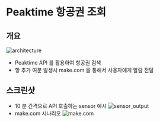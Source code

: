 # Peaktime 항공권 조회

## 개요
![architecture](https://i.imgur.com/o3KkGPE.png)
- Peaktime API 를 활용하여 항공권 검색
- 항 추가 여분 발생시 make.com 을 통해서 사용자에게 알람 전달

## 스크린샷
- 10 분 간격으로 API 호출하는 sensor 예시
![sensor_output](https://i.imgur.com/aZdrRmb.png)
- make.com 시나리오
![make.com](https://i.imgur.com/QbncuBV.png)